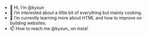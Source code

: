 - 👋 Hi, I’m @kyxun
- 👀 I’m interested about a little bit of everything but mainly cooking.
- 🌱 I’m currently learning more about HTML and how to improve on building websites.
- 📫 How to reach me @kyxun_ on insta!

<!---
kyxun/kyxun is a ✨ special ✨ repository because its `README.md` (this file) appears on your GitHub profile.
You can click the Preview link to take a look at your changes.
--->
